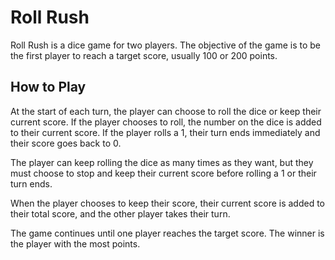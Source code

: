# Roll Rush

Roll Rush is a dice game for two players. The objective of the game is to be the first player to reach a target score, usually 100 or 200 points.

## How to Play

At the start of each turn, the player can choose to roll the dice or keep their current score. If the player chooses to roll, the number on the dice is added to their current score. If the player rolls a 1, their turn ends immediately and their score goes back to 0.

The player can keep rolling the dice as many times as they want, but they must choose to stop and keep their current score before rolling a 1 or their turn ends.

When the player chooses to keep their score, their current score is added to their total score, and the other player takes their turn.

The game continues until one player reaches the target score. The winner is the player with the most points.



